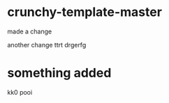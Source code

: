 # crunchy-template-master


made a change

another change
ttrt
drgerfg

# something added

kk0
pooi
